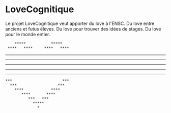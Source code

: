 # LoveCognitique

Le projet LoveCognitique veut apporter du love à l'ENSC.
Du love entre anciens et futus élèves.
Du love pour trouver des idées de stages.
Du love pour le monde entier.

        *****           *****
     ****   ****     ****   ****
   ***         *** ***         ***
  **             ***             **
 **               *              **
 **                             **
  ***                          **
    ***                      ***
      ***                  ***
        ****            ****
           ****       ****
              ***   ***
                *****
                  * 